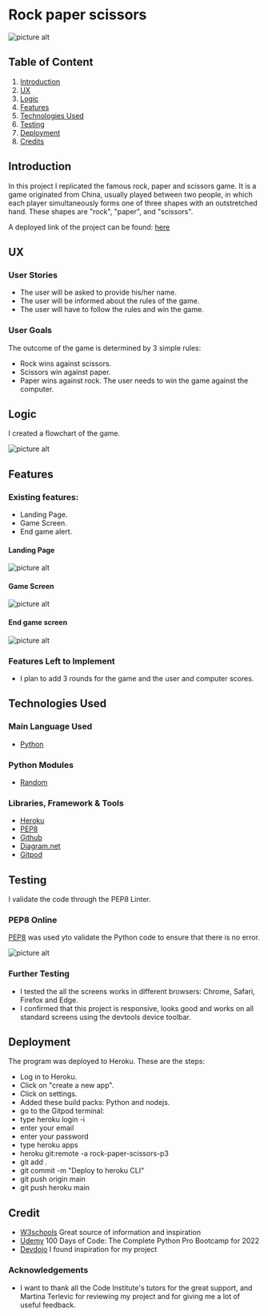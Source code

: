 # Rock paper scissors

![picture alt](/images/responsive.PNG "rock-paper-scissors")

## Table of Content

1. [Introduction](#introduction)
2. [UX](#ux)
3. [Logic](#logic) 
4. [Features](#features)
5. [Technologies Used](#technologies-used)
6. [Testing](#testing)
7. [ Deployment](#deployment)
8. [Credits](#credits)
   

## Introduction

In this project I replicated the famous rock, paper and scissors game.  It is a game originated from China, usually played between two people, in which each player simultaneously forms one of three shapes with an outstretched hand. These shapes are "rock", "paper", and "scissors".

A deployed link of the project can be found: [here](https://rock-paper-scissors-p3.herokuapp.com/ "Python")

## UX
### User Stories
- The user will be asked to provide his/her name.
- The user will be informed about the rules of the game.
- The user will have to follow the rules and win the game.
### User Goals
The outcome of the game is determined by 3 simple rules: 
- Rock wins against scissors.
- Scissors win against paper.
- Paper wins against rock.
The user needs to win the game against the computer.

## Logic
I created a flowchart of the game.

![picture alt](/images/project-flowchart.PNG "Flowchart")

## Features
### Existing features:
- Landing Page.
- Game Screen.
- End game alert.
#### Landing Page
![picture alt](/images/Landing-page.PNG "rock-paper-scissors")

#### Game Screen
![picture alt](/images/game-screen.PNG "rock-paper-scissors")

#### End game screen
![picture alt](/images/end-game-screen.PNG "rock-paper-scissors")

### Features Left to Implement
- I plan to add 3 rounds for the game and the user and computer scores.

## Technologies Used
### Main Language Used
- [Python](https://en.wikipedia.org/wiki/Python"Python")
### Python Modules
- [Random](https://docs.python.org/3/library/random.html"Random")
### Libraries, Framework & Tools
- [Heroku](https://dashboard.heroku.com/apps"Heroku")
- [PEP8](https://pep8.org/"PEP8")
- [Github](https://github.com"Github")
- [Diagram.net](https://app.diagrams.net/"Diagram")
- [Gitpod](https://www.gitpod.io/"Gitpod") 

## Testing
I validate the code through the PEP8 Linter.
### PEP8 Online
[PEP8](https://pep8.org/"PEP8") was used yto validate the Python code to ensure that there is no error.

![picture alt](/images/Pep8-Testing.PNG "PEP8 Testing")

### Further Testing
- I tested the all the screens works in different browsers: Chrome, Safari, Firefox and Edge.
- I confirmed that this project is responsive, looks good and works on all standard screens using the devtools device toolbar.

## Deployment
The program was deployed to Heroku. These are the steps:
- Log in to Heroku.
- Click on "create a new app".
- Click on settings.
- Added these build packs: Python and nodejs.
- go to the Gitpod terminal:
- type heroku login -i
- enter your email
- enter your password
- type heroku apps
- heroku git:remote -a rock-paper-scissors-p3
- git add .
- git commit -m "Deploy to heroku CLI"
- git push origin main
- git push heroku main

## Credit
- [W3schools](https://www.w3schools.com/s"W3schools") Great source of information and inspiration
- [Udemy](https://www.udemy.com/course/100-days-of-code) 100 Days of Code: The Complete Python Pro Bootcamp for  2022
- [Devdojo](https://devdojo.com/"Devdojo.com") I found inspiration for my project
 
### Acknowledgements
- I want to thank all the Code Institute's tutors for the great support, and Martina Terlevic for reviewing my project and for giving me a lot of useful feedback.